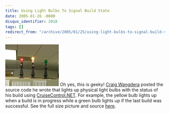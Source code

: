 ```yaml
---
title: Using Light Bulbs To Signal Build State
date: 2005-01-26 -0800
disqus_identifier: 2018
tags: []
redirect_from: "/archive/2005/01/25/using-light-bulbs-to-signal-build-state.aspx/"
---
```


![Build Lights](/images/buildlights.jpg) Oh yes, this is geeky! [Craig
Wangdera](http://pluralsight.com/wiki/default.aspx/Craig.BuildLightsCode)
posted the source code he wrote that lights up physical light bulbs with
the status of his build using
[CruiseControl.NET](http://confluence.public.thoughtworks.org/). For
example, the yellow bulb lights up when a build is in progress while a
green bulb lights up if the last build was successful. See the full size
picture and source
[here](http://pluralsight.com/wiki/default.aspx/Craig.BuildLightsCode).

